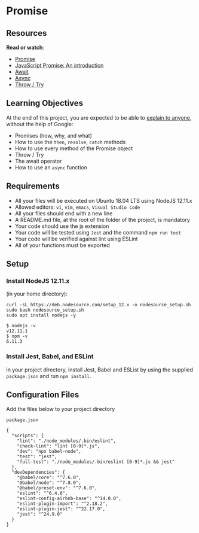 # Promise
## Resources
**Read or watch**:

- [Promise](https://developer.mozilla.org/en-US/docs/Web/JavaScript/Reference/Global_Objects/Promise)
- [JavaScript Promise: An introduction](https://web.dev/promises/)
- [Await](https://developer.mozilla.org/en-US/docs/Web/JavaScript/Reference/Operators/await)
- [Async](https://developer.mozilla.org/en-US/docs/Web/JavaScript/Reference/Statements/async_function)
- [Throw / Try](https://developer.mozilla.org/en-US/docs/Web/JavaScript/Reference/Statements/throw)

## Learning Objectives
At the end of this project, you are expected to be able to [explain to anyone](https://fs.blog/feynman-learning-technique/), without the help of Google:

- Promises (how, why, and what)
- How to use the ```then```, ```resolve```, ```catch``` methods
- How to use every method of the Promise object
- Throw / Try
- The await operator
- How to use an ```async``` function

## Requirements
- All your files will be executed on Ubuntu 18.04 LTS using NodeJS 12.11.x
- Allowed editors: ```vi```, ```vim```, ```emacs```, ```Visual Studio Code```
- All your files should end with a new line
- A README.md file, at the root of the folder of the project, is mandatory
- Your code should use the js extension
- Your code will be tested using ```Jest``` and the command ```npm run test```
- Your code will be verified against lint using ESLint
- All of your functions must be exported
  
## Setup
### Install NodeJS 12.11.x
(in your home directory):
```
curl -sL https://deb.nodesource.com/setup_12.x -o nodesource_setup.sh
sudo bash nodesource_setup.sh
sudo apt install nodejs -y
```
```
$ nodejs -v
v12.11.1
$ npm -v
6.11.3
```
### Install Jest, Babel, and ESLint
in your project directory, install Jest, Babel and ESList by using the supplied ```package.json``` and run ```npm install```.

## Configuration Files
Add the files below to your project directory

```package.json```
```
{
  "scripts": {
    "lint": "./node_modules/.bin/eslint",
    "check-lint": "lint [0-9]*.js",
    "dev": "npx babel-node",
    "test": "jest",
    "full-test": "./node_modules/.bin/eslint [0-9]*.js && jest"
  },
  "devDependencies": {
    "@babel/core": "^7.6.0",
    "@babel/node": "^7.8.0",
    "@babel/preset-env": "^7.6.0",
    "eslint": "^6.4.0",
    "eslint-config-airbnb-base": "^14.0.0",
    "eslint-plugin-import": "^2.18.2",
    "eslint-plugin-jest": "^22.17.0",
    "jest": "^24.9.0"
  }
}
```
